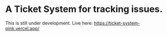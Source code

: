 # A Ticket System for tracking issues.

This is still under development.
Live here: https://ticket-system-pink.vercel.app/
